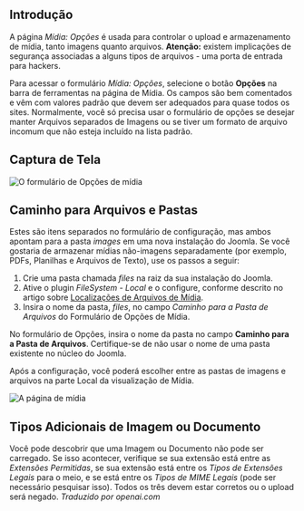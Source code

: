 <!-- Filename: J4.x:Media:_Options / Display title: Mídia: Opções -->

## Introdução

A página *Mídia: Opções* é usada para controlar o upload e armazenamento de mídia, tanto imagens quanto arquivos. **Atenção:** existem implicações de segurança associadas a alguns tipos de arquivos - uma porta de entrada para hackers.

Para acessar o formulário *Mídia: Opções*, selecione o botão **Opções** na barra de ferramentas na página de Mídia. Os campos são bem comentados e vêm com valores padrão que devem ser adequados para quase todos os sites. Normalmente, você só precisa usar o formulário de opções se desejar manter Arquivos separados de Imagens ou se tiver um formato de arquivo incomum que não esteja incluído na lista padrão.

## Captura de Tela

![O formulário de Opções de mídia](../../../en/images/media/media-options.png)

## Caminho para Arquivos e Pastas

Estes são itens separados no formulário de configuração, mas ambos apontam para a pasta *images* em uma nova instalação do Joomla. Se você gostaria de armazenar mídias não-imagens separadamente (por exemplo, PDFs, Planilhas e Arquivos de Texto), use os passos a seguir:

1. Crie uma pasta chamada *files* na raiz da sua instalação do Joomla.
2. Ative o plugin *FileSystem - Local* e o configure, conforme descrito no artigo sobre [Localizações de Arquivos de Mídia](jdocmanual?article=user/media/media-file-locations).
3. Insira o nome da pasta, *files*, no campo *Caminho para a Pasta de Arquivos* do Formulário de Opções de Mídia.

No formulário de Opções, insira o nome da pasta no campo **Caminho para a Pasta de Arquivos**. Certifique-se de não usar o nome de uma pasta existente no núcleo do Joomla.

Após a configuração, você poderá escolher entre as pastas de imagens e arquivos na parte Local da visualização de Mídia.

![A página de mídia](../../../en/images/media/media-sample-data-cassiopeia.png)

## Tipos Adicionais de Imagem ou Documento

Você pode descobrir que uma Imagem ou Documento não pode ser carregado. Se isso acontecer, verifique se sua extensão está entre as *Extensões Permitidas*, se sua extensão está entre os *Tipos de Extensões Legais* para o meio, e se está entre os *Tipos de MIME Legais* (pode ser necessário pesquisar isso). Todos os três devem estar corretos ou o upload será negado. 
*Traduzido por openai.com*

